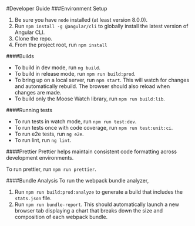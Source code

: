 #Developer Guide
###Environment Setup
1. Be sure you have ``node`` installed (at least version 8.0.0).
2. Run ``npm install -g @angular/cli`` to globally install the latest version of Angular CLI.
3. Clone the repo.
4. From the project root, run ``npm install``

####Builds
* To build in dev mode, run ``ng build``.
* To build in release mode, run ``npm run build:prod``.
* To bring up on a local server, run ``npm start``.  This will watch for changes and automatically rebuild.  The browser should also reload when changes are made.
* To build only the Moose Watch library, run ``npm run build:lib``.

####Running tests
* To run tests in watch mode, run ``npm run test:dev``.
* To run tests once with code coverage, run ``npm run test:unit:ci``.
* To run e2e tests, run ``ng e2e``.
* To run lint, run ``ng lint``.

####Prettier
Prettier helps maintain consistent code formatting across development environments.

To run prettier, run ``npm run prettier``.

####Bundle Analysis
To run the webpack bundle analyzer,
1. Run ``npm run build:prod:analyze`` to generate a build that includes the ``stats.json`` file.
2. Run ``npm run bundle-report``.  This should automatically launch a new browser tab displaying a chart that breaks down the size and composition of each webpack bundle.
